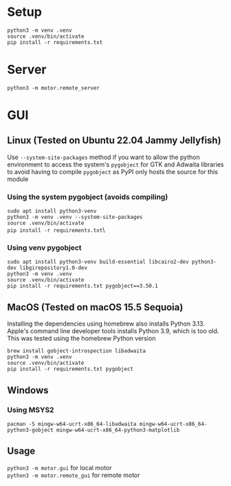 # Setup
`python3 -m venv .venv`\
`source .venv/bin/activate`\
`pip install -r requirements.txt`

# Server
`python3 -m motor.remote_server`

# GUI
## Linux (Tested on Ubuntu 22.04 Jammy Jellyfish)
Use `--system-site-packages` method if you want to allow the python environment to access the system's `pygobject` for GTK and Adwaita libraries to avoid having to compile `pygobject` as PyPI only hosts the source for this module

### Using the system pygobject (avoids compiling)
`sudo apt install python3-venv`\
`python3 -m venv .venv --system-site-packages`\
`source .venv/bin/activate`\
`pip install -r requirements.txt`\

### Using venv pygobject
`sudo apt install python3-venv build-essential libcairo2-dev python3-dev libgirepository1.0-dev`\
`python3 -m venv .venv`\
`source .venv/bin/activate`\
`pip install -r requirements.txt pygobject==3.50.1`

## MacOS (Tested on macOS 15.5 Sequoia)
Installing the dependencies using homebrew also installs Python 3.13. Apple's command line developer tools installs Python 3.9, which is too old. This was tested using the homebrew Python version

`brew install gobject-introspection libadwaita`\
`python3 -m venv .venv`\
`source .venv/bin/activate`\
`pip install -r requirements.txt pygobject`

## Windows
### Using MSYS2
`pacman -S mingw-w64-ucrt-x86_64-libadwaita mingw-w64-ucrt-x86_64-python3-gobject mingw-w64-ucrt-x86_64-python3-matplotlib`

## Usage
`python3 -m motor.gui` for local motor\
`python3 -m motor.remote_gui` for remote motor